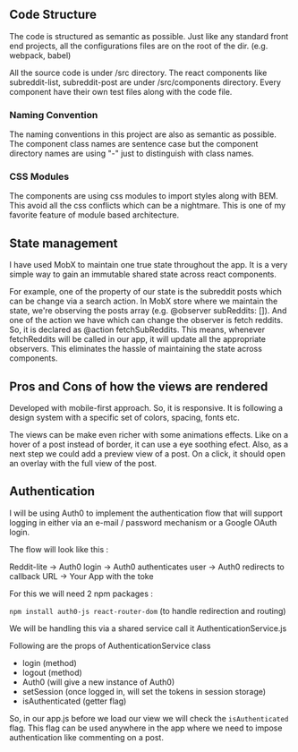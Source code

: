 ## Code Structure

The code is structured as semantic as possible. Just like any standard front end projects,
all the configurations files are on the root of the dir. (e.g. webpack, babel)

All the source code is under /src directory. The react components like subreddit-list, subreddit-post are under /src/components directory. Every component have their own test files along with the code file.

### Naming Convention

The naming conventions in this project are also as semantic as possible. The component class names are sentence case but the component directory names are using "-" just to distinguish with class names. 

### CSS Modules

The components are using css modules to import styles along with BEM. This avoid all the css conflicts which can be a nightmare. This is one of my favorite feature of module based architecture.

## State management

I have used MobX to maintain one true state throughout the app. It is a very simple way to gain an immutable shared state across react components.

For example, one of the property of our state is the subreddit posts which can be change via a search action. In MobX store where we maintain the state, we're observing the posts array (e.g. @observer subReddits: []). And one of the action we have which can change the observer is fetch reddits. So, it is declared as @action fetchSubReddits. This means, whenever fetchReddits will be called in our app, it will update all the appropriate observers. This eliminates the hassle of maintaining the state across components.

## Pros and Cons of how the views are rendered

Developed with mobile-first approach. So, it is responsive. It is following a design system with a specific set of colors, spacing, fonts etc.

The views can be make even richer with some animations effects. Like on a hover of a post instead of border, it can use a eye soothing efect. Also, as a next step we could add a preview view of a post. On a click, it should open an overlay with the full view of the post.

## Authentication

I will be using Auth0 to implement the authentication flow that will support logging in either via an e-mail / password mechanism or a Google OAuth login.

The flow will look like this :

Reddit-lite → Auth0 login → Auth0 authenticates user → Auth0 redirects to callback URL → Your App with the toke

For this we will need 2 npm packages :

`npm install auth0-js react-router-dom` (to handle redirection and routing)

We will be handling this via a shared service call it AuthenticationService.js

Following are the props of AuthenticationService class

- login (method)
- logout (method)
- Auth0 (will give a new instance of Auth0)
- setSession (once logged in, will set the tokens in session storage)
- isAuthenticated (getter flag)

So, in our app.js before we load our view we will check the `isAuthenticated` flag. This flag can be used anywhere in the app where we need to impose authentication like commenting on a post.
